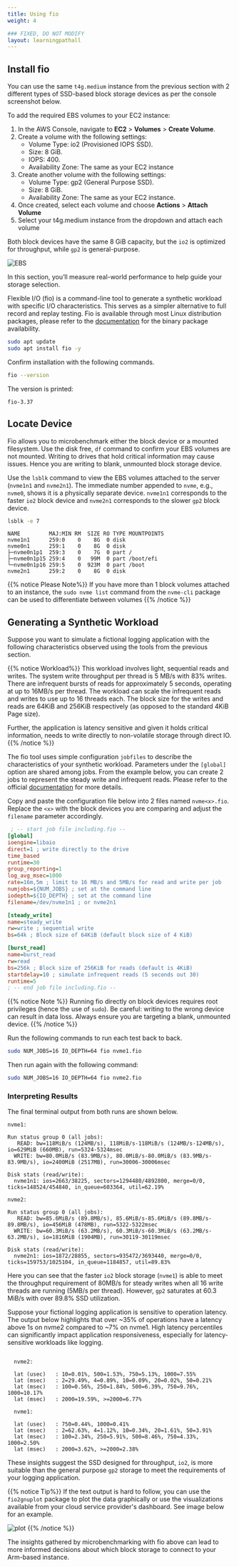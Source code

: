 ```yaml
---
title: Using fio
weight: 4

### FIXED, DO NOT MODIFY
layout: learningpathall
---
```


## Install fio

You can use the same `t4g.medium` instance from the previous section with 2 different types of SSD-based block storage devices as per the console screenshot below. 

To add the required EBS volumes to your EC2 instance:

1. In the AWS Console, navigate to **EC2** > **Volumes** > **Create Volume**.
2. Create a volume with the following settings:
   - Volume Type: io2 (Provisioned IOPS SSD).
   - Size: 8 GiB.
   - IOPS: 400.
   - Availability Zone: The same as your EC2 instance
3. Create another volume with the following settings:
   - Volume Type: gp2 (General Purpose SSD).
   - Size: 8 GiB.
   - Availability Zone: The same as your EC2 instance.
4. Once created, select each volume and choose **Actions** > **Attach Volume**
5. Select your t4g.medium instance from the dropdown and attach each volume

Both block devices have the same 8 GiB capacity, but the `io2` is optimized for throughput, while `gp2` is general-purpose. 

![EBS](./EBS.png)

In this section, you’ll measure real-world performance to help guide your storage selection.

Flexible I/O (fio) is a command-line tool to generate a synthetic workload with specific I/O characteristics. This serves as a simpler alternative to full record and replay testing. Fio is available through most Linux distribution packages, please refer to the [documentation](https://github.com/axboe/fio) for the binary package availability.

```bash
sudo apt update
sudo apt install fio -y
```

Confirm installation with the following commands. 

```bash
fio --version
```

The version is printed:

```output
fio-3.37
```

## Locate Device 

Fio allows you to microbenchmark either the block device or a mounted filesystem. Use the disk free, `df` command to confirm your EBS volumes are not mounted. Writing to drives that hold critical information may cause issues. Hence you are writing to blank, unmounted block storage device.

Use the `lsblk` command to view the EBS volumes attached to the server (`nvme1n1` and `nvme2n1`). The immediate number appended to `nvme`, e.g., `nvme0`, shows it is a physically separate device. `nvme1n1` corresponds to the faster `io2` block device and `nvme2n1` corresponds to the slower `gp2` block device. 

```bash
lsblk -e 7
```

```output
NAME         MAJ:MIN RM  SIZE RO TYPE MOUNTPOINTS
nvme1n1      259:0    0    8G  0 disk 
nvme0n1      259:1    0    8G  0 disk 
├─nvme0n1p1  259:3    0    7G  0 part /
├─nvme0n1p15 259:4    0   99M  0 part /boot/efi
└─nvme0n1p16 259:5    0  923M  0 part /boot
nvme2n1      259:2    0    8G  0 disk 
```

{{% notice Please Note%}}
If you have more than 1 block volumes attached to an instance, the `sudo nvme list` command from the `nvme-cli` package can be used to differentiate between volumes
{{% /notice %}}

## Generating a Synthetic Workload

Suppose you want to simulate a fictional logging application with the following characteristics observed using the tools from the previous section. 

{{% notice Workload%}}
This workload involves light, sequential reads and writes. The system write throughput per thread is 5 MB/s with 83% writes. There are infrequent bursts of reads for approximately 5 seconds, operating at up to 16MB/s per thread. The workload can scale the infrequent reads and writes to use up to 16 threads each. The block size for the writes and reads are 64KiB and 256KiB respectively (as opposed to the standard 4KiB Page size). 

Further, the application is latency sensitive and given it holds critical information, needs to write directly to non-volatile storage through direct IO. 
{{% /notice %}}

The fio tool uses simple configuration `jobfiles` to describe the characteristics of your synthetic workload. Parameters under the `[global]` option are shared among jobs. From the example below, you can create 2 jobs to represent the steady write and infrequent reads. Please refer to the official [documentation](https://fio.readthedocs.io/en/latest/fio_doc.html#job-file-format) for more details. 

Copy and paste the configuration file below into 2 files named `nvme<x>.fio`. Replace the `<x>` with the block devices you are comparing and adjust the `filename` parameter accordingly. 

```ini
 ; -- start job file including.fio --
[global]
ioengine=libaio
direct=1 ; write directly to the drive
time_based
runtime=30
group_reporting=1
log_avg_msec=1000
rate=16m,5m ; limit to 16 MB/s and 5MB/s for read and write per job
numjobs=${NUM_JOBS} ; set at the command line
iodepth=${IO_DEPTH} ; set at the command line
filename=/dev/nvme1n1 ; or nvme2n1

[steady_write]
name=steady_write
rw=write ; sequential write
bs=64k ; Block size of 64KiB (default block size of 4 KiB)

[burst_read]
name=burst_read
rw=read
bs=256k ; Block size of 256KiB for reads (default is 4KiB)
startdelay=10 ; simulate infrequent reads (5 seconds out 30)
runtime=5
; -- end job file including.fio --
```


{{% notice Note %}}
Running fio directly on block devices requires root privileges (hence the use of `sudo`). Be careful: writing to the wrong device can result in data loss. Always ensure you are targeting a blank, unmounted device.
{{% /notice %}}

Run the following commands to run each test back to back.  

```bash
sudo NUM_JOBS=16 IO_DEPTH=64 fio nvme1.fio
```

Then run again with the following command:

```bash
sudo NUM_JOBS=16 IO_DEPTH=64 fio nvme2.fio 
```

### Interpreting Results

The final terminal output from both runs are shown below. 

```output
nvme1:

Run status group 0 (all jobs):
   READ: bw=118MiB/s (124MB/s), 118MiB/s-118MiB/s (124MB/s-124MB/s), io=629MiB (660MB), run=5324-5324msec
  WRITE: bw=80.0MiB/s (83.9MB/s), 80.0MiB/s-80.0MiB/s (83.9MB/s-83.9MB/s), io=2400MiB (2517MB), run=30006-30006msec

Disk stats (read/write):
  nvme1n1: ios=2663/38225, sectors=1294480/4892800, merge=0/0, ticks=148524/454840, in_queue=603364, util=62.19%

nvme2:

Run status group 0 (all jobs):
   READ: bw=85.6MiB/s (89.8MB/s), 85.6MiB/s-85.6MiB/s (89.8MB/s-89.8MB/s), io=456MiB (478MB), run=5322-5322msec
  WRITE: bw=60.3MiB/s (63.2MB/s), 60.3MiB/s-60.3MiB/s (63.2MB/s-63.2MB/s), io=1816MiB (1904MB), run=30119-30119msec

Disk stats (read/write):
  nvme2n1: ios=1872/28855, sectors=935472/3693440, merge=0/0, ticks=159753/1025104, in_queue=1184857, util=89.83%
```

Here you can see that the faster `io2` block storage (`nvme1`) is able to meet the throughput requirement of 80MB/s for steady writes when all 16 write threads are running (5MB/s per thread). However, `gp2` saturates at 60.3 MiB/s with over 89.8% SSD utilization. 

Suppose your fictional logging application is sensitive to operation latency. The output below highlights that over ~35% of operations have a latency above 1s on nvme2 compared to ~7% on nvme1. High latency percentiles can significantly impact application responsiveness, especially for latency-sensitive workloads like logging.

```output

  nvme2:

  lat (usec)   : 10=0.01%, 500=1.53%, 750=5.13%, 1000=7.55%
  lat (msec)   : 2=29.49%, 4=0.89%, 10=0.09%, 20=0.02%, 50=0.21%
  lat (msec)   : 100=0.56%, 250=1.84%, 500=6.39%, 750=9.76%, 1000=10.17%
  lat (msec)   : 2000=19.59%, >=2000=6.77%

  nvme1:

  lat (usec)   : 750=0.44%, 1000=0.41%
  lat (msec)   : 2=62.63%, 4=1.12%, 10=0.34%, 20=1.61%, 50=3.91%
  lat (msec)   : 100=2.34%, 250=5.91%, 500=8.46%, 750=4.33%, 1000=2.50%
  lat (msec)   : 2000=3.62%, >=2000=2.38%
```

These insights suggest the SSD designed for throughput, `io2`, is more suitable than the general purpose `gp2` storage to meet the requirements of your logging application.

{{% notice Tip%}}
If the text output is hard to follow, you can use the `fio2gnuplot` package to plot the data graphically or use the visualizations available from your cloud service provider's dashboard. See image below for an example. 

 ![plot](./visualisations.png)
{{% /notice %}}

The insights gathered by microbenchmarking with fio above can lead to more informed decisions about which block storage to connect to your Arm-based instance.


